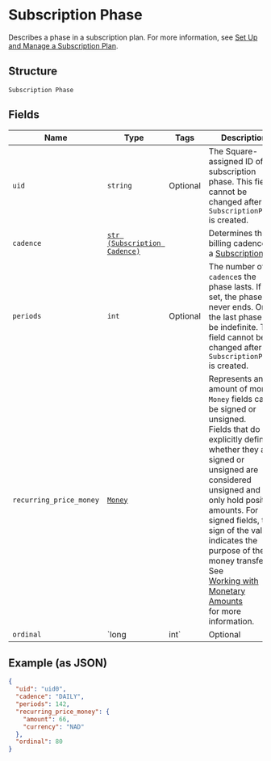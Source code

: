 
# Subscription Phase

Describes a phase in a subscription plan. For more information, see
[Set Up and Manage a Subscription Plan](https://developer.squareup.com/docs/subscriptions-api/setup-plan).

## Structure

`Subscription Phase`

## Fields

| Name | Type | Tags | Description |
|  --- | --- | --- | --- |
| `uid` | `string` | Optional | The Square-assigned ID of the subscription phase. This field cannot be changed after a `SubscriptionPhase` is created. |
| `cadence` | [`str (Subscription Cadence)`](/doc/models/subscription-cadence.md) |  | Determines the billing cadence of a [Subscription](#type-Subscription) |
| `periods` | `int` | Optional | The number of `cadence`s the phase lasts. If not set, the phase never ends. Only the last phase can be indefinite. This field cannot be changed after a `SubscriptionPhase` is created. |
| `recurring_price_money` | [`Money`](/doc/models/money.md) |  | Represents an amount of money. `Money` fields can be signed or unsigned.<br>Fields that do not explicitly define whether they are signed or unsigned are<br>considered unsigned and can only hold positive amounts. For signed fields, the<br>sign of the value indicates the purpose of the money transfer. See<br>[Working with Monetary Amounts](https://developer.squareup.com/docs/build-basics/working-with-monetary-amounts)<br>for more information. |
| `ordinal` | `long|int` | Optional | The position this phase appears in the sequence of phases defined for the plan, indexed from 0. This field cannot be changed after a `SubscriptionPhase` is created. |

## Example (as JSON)

```json
{
  "uid": "uid0",
  "cadence": "DAILY",
  "periods": 142,
  "recurring_price_money": {
    "amount": 66,
    "currency": "NAD"
  },
  "ordinal": 80
}
```

